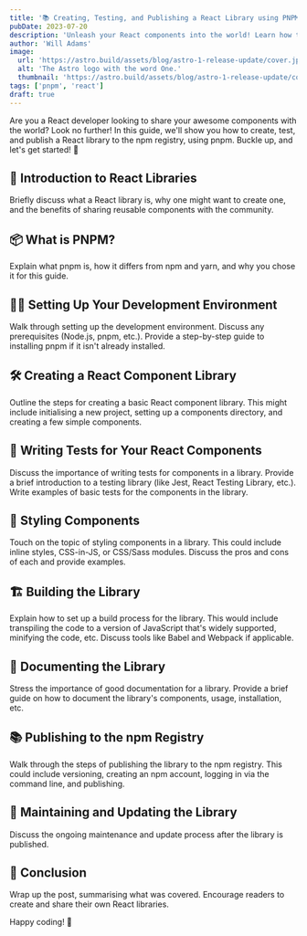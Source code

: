 ```yaml
---
title: '📚 Creating, Testing, and Publishing a React Library using PNPM'
pubDate: 2023-07-20
description: 'Unleash your React components into the world! Learn how to create, test, and publish your own React library using pnpm, enriching the npm ecosystem one component at a time.'
author: 'Will Adams'
image:
  url: 'https://astro.build/assets/blog/astro-1-release-update/cover.jpeg'
  alt: 'The Astro logo with the word One.'
  thumbnail: 'https://astro.build/assets/blog/astro-1-release-update/cover.jpeg'
tags: ['pnpm', 'react']
draft: true
---
```


Are you a React developer looking to share your awesome components with the world? Look no further! In this guide, we'll show you how to create, test, and publish a React library to the npm registry, using pnpm. Buckle up, and let's get started! 🚀

## 🧩 Introduction to React Libraries

Briefly discuss what a React library is, why one might want to create one, and the benefits of sharing reusable components with the community.

## 📦 What is PNPM?

Explain what pnpm is, how it differs from npm and yarn, and why you chose it for this guide.

## 👩‍💻 Setting Up Your Development Environment

Walk through setting up the development environment. Discuss any prerequisites (Node.js, pnpm, etc.). Provide a step-by-step guide to installing pnpm if it isn't already installed.

## 🛠️ Creating a React Component Library

Outline the steps for creating a basic React component library. This might include initialising a new project, setting up a components directory, and creating a few simple components.

## 🧪 Writing Tests for Your React Components

Discuss the importance of writing tests for components in a library. Provide a brief introduction to a testing library (like Jest, React Testing Library, etc.). Write examples of basic tests for the components in the library.

## 🎨 Styling Components

Touch on the topic of styling components in a library. This could include inline styles, CSS-in-JS, or CSS/Sass modules. Discuss the pros and cons of each and provide examples.

## 🏗️ Building the Library

Explain how to set up a build process for the library. This would include transpiling the code to a version of JavaScript that's widely supported, minifying the code, etc. Discuss tools like Babel and Webpack if applicable.

## 📝 Documenting the Library

Stress the importance of good documentation for a library. Provide a brief guide on how to document the library's components, usage, installation, etc.

## 📚 Publishing to the npm Registry

Walk through the steps of publishing the library to the npm registry. This could include versioning, creating an npm account, logging in via the command line, and publishing.

## 🔄 Maintaining and Updating the Library

Discuss the ongoing maintenance and update process after the library is published.

## 🎉 Conclusion

Wrap up the post, summarising what was covered. Encourage readers to create and share their own React libraries.

Happy coding! 🚀

